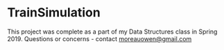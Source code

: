 # TrainSimulation
This project was complete as a part of my Data Structures class in Spring 2019.
Questions or concerns - contact moreauowen@gmail.com
